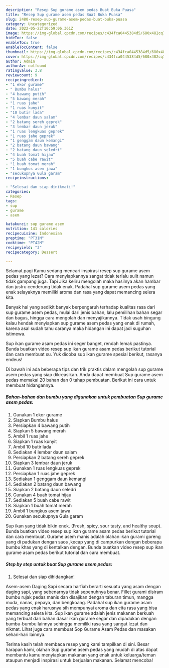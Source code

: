 ```yaml
---
description: "Resep Sup gurame asem pedas Buat Buka Puasa"
title: "Resep Sup gurame asem pedas Buat Buka Puasa"
slug: 2480-resep-sup-gurame-asem-pedas-buat-buka-puasa
category: Uncategorized
date: 2022-05-22T10:59:06.361Z
image: https://img-global.cpcdn.com/recipes/c434fca0445384d5/680x482cq70/sup-gurame-asem-pedas-foto-resep-utama.jpg
hideToc: false
enableToc: true
enableTocContent: false
thumbnail: https://img-global.cpcdn.com/recipes/c434fca0445384d5/680x482cq70/sup-gurame-asem-pedas-foto-resep-utama.jpg
cover: https://img-global.cpcdn.com/recipes/c434fca0445384d5/680x482cq70/sup-gurame-asem-pedas-foto-resep-utama.jpg
author: Admin
authorAv: notfound
ratingvalue: 3.8
reviewcount: 9
recipeingredient:
- "1 ekor gurame"
- " Bumbu halus"
- "4 bawang putih"
- "5 bawang merah"
- "1 ruas jahe"
- "1 ruas kunyit"
- "10 butir lada"
- "4 lembar daun salam"
- "2 batang sereh geprek"
- "3 lembar daun jeruk"
- "1 ruas lengkuas geprek"
- "1 ruas jahe geprek"
- "1 genggam daun kemangi"
- "2 batang daun bawang"
- "2 batang daun seledri"
- "4 buah tomat hijau"
- "5 buah cabe rawit"
- "1 buah tomat merah"
- "1 bungkus asem jawa"
- "secukupnya Gula garam"
recipeinstructions:

- "Selesai dan siap dinikmati!"
categories:
- Resep
tags:
- sup
- gurame
- asem

katakunci: sup gurame asem 
nutrition: 141 calories
recipecuisine: Indonesian
preptime: "PT31M"
cooktime: "PT42M"
recipeyield: "3"
recipecategory: Dessert

---
```



Selamat pagi Kamu sedang mencari inspirasi resep sup gurame asem pedas yang lezat? Cara menyiapkannya sangat tidak terlalu sulit namun tidak gampang juga. Tapi Jika keliru mengolah maka hasilnya akan hambar dan justru cenderung tidak enak. Padahal sup gurame asem pedas yang enak selayaknya memiliki aroma dan rasa yang dapat memancing selera kita.


Banyak hal yang sedikit banyak berpengaruh terhadap kualitas rasa dari sup gurame asem pedas, mulai dari jenis bahan, lalu pemilihan bahan segar dan bagus, hingga cara mengolah dan menyajikannya. Tidak usah bingung kalau hendak menyiapkan sup gurame asem pedas yang enak di rumah, karena asal sudah tahu caranya maka hidangan ini dapat jadi suguhan istimewa.

Sup ikan gurame asam pedas ini seger banget, rendah lemak pastinya. Bunda buatkan video resep sup ikan gurame asam pedas berikut tutorial dan cara membuat su. Yuk dicoba sup ikan gurame spesial berikut, rasanya endeus!


Di bawah ini ada beberapa tips dan trik praktis dalam mengolah sup gurame asem pedas yang siap dikreasikan. Anda dapat membuat Sup gurame asem pedas memakai 20 bahan dan 0 tahap pembuatan. Berikut ini cara untuk membuat hidangannya.

<!--inarticleads1-->

##### Bahan-bahan dan bumbu yang digunakan untuk pembuatan Sup gurame asem pedas:

1. Gunakan 1 ekor gurame
1. Siapkan  Bumbu halus
1. Persiapkan 4 bawang putih
1. Siapkan 5 bawang merah
1. Ambil 1 ruas jahe
1. Siapkan 1 ruas kunyit
1. Ambil 10 butir lada
1. Sediakan 4 lembar daun salam
1. Persiapkan 2 batang sereh geprek
1. Siapkan 3 lembar daun jeruk
1. Gunakan 1 ruas lengkuas geprek
1. Persiapkan 1 ruas jahe geprek
1. Sediakan 1 genggam daun kemangi
1. Sediakan 2 batang daun bawang
1. Siapkan 2 batang daun seledri
1. Gunakan 4 buah tomat hijau
1. Sediakan 5 buah cabe rawit
1. Siapkan 1 buah tomat merah
1. Ambil 1 bungkus asem jawa
1. Gunakan secukupnya Gula garam


Sup ikan yang tidak bikin enek. (Fresh, spicy, sour tasty, and healthy soup). Bunda buatkan video resep sup ikan gurame asam pedas berikut tutorial dan cara membuat. Gurame asem manis adalah olahan ikan gurami goreng yang di padukan dengan saos ,kecap yang di campurkan dengan beberapa bumbu khas yang di kentalkan dengan. Bunda buatkan video resep sup ikan gurame asam pedas berikut tutorial dan cara membuat. 

<!--inarticleads2-->

##### Step by step untuk buat Sup gurame asem pedas:


1. Selesai dan siap dihidangkan!

Asem-asem Daging Sapi secara harfiah berarti sesuatu yang asam dengan daging sapi, yang sebenarnya tidak sepenuhnya benar. Fillet gurami disiram bumbu rujak pedas manis dan disajikan dengan taburan timun, mangga muda, nanas, pepaya, dan bengkoang. Padahal sup ikan gurame asam pedas yang enak harusnya sih mempunyai aroma dan cita rasa yang bisa memancing selera kita. Sup ikan gurame adalah jenis makanan berkuah yang terbuat dari bahan dasar ikan gurame segar dan dipadukan dengan bumbu-bumbu lainnya sehingga memiliki rasa yang sangat lezat dan nikmat. Lihat juga cara membuat Sop Gurame Asam Pedas dan masakan sehari-hari lainnya. 

Terima kasih telah membaca resep yang kami tampilkan di sini. Besar harapan kami, olahan Sup gurame asem pedas yang mudah di atas dapat membantu kamu menyiapkan makanan yang enak untuk keluarga/teman ataupun menjadi inspirasi untuk berjualan makanan. Selamat mencoba!
